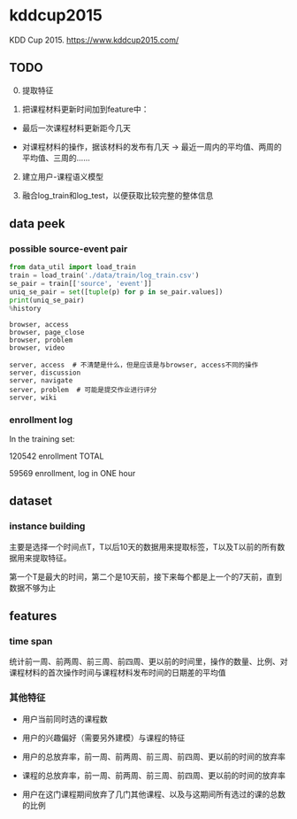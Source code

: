 # kddcup2015

KDD Cup 2015. https://www.kddcup2015.com/



## TODO

0. 提取特征

1. 把课程材料更新时间加到feature中：

  + 最后一次课程材料更新距今几天

  + 对课程材料的操作，据该材料的发布有几天 -> 最近一周内的平均值、两周的平均值、三周的......


2. 建立用户-课程语义模型

3. 融合log_train和log_test，以便获取比较完整的整体信息



## data peek

### possible source-event pair

```python
from data_util import load_train
train = load_train('./data/train/log_train.csv')
se_pair = train[['source', 'event']]
uniq_se_pair = set([tuple(p) for p in se_pair.values])
print(uniq_se_pair)
%history
```

    browser, access
    browser, page_close
    browser, problem
    browser, video

    server, access  # 不清楚是什么，但是应该是与browser, access不同的操作
    server, discussion
    server, navigate
    server, problem  # 可能是提交作业进行评分
    server, wiki


### enrollment log

In the training set:

120542 enrollment TOTAL

59569 enrollment, log in ONE hour



## dataset

### instance building

主要是选择一个时间点T，T以后10天的数据用来提取标签，T以及T以前的所有数据用来提取特征。

第一个T是最大的时间，第二个是10天前，接下来每个都是上一个的7天前，直到数据不够为止



## features

### time span

统计前一周、前两周、前三周、前四周、更以前的时间里，操作的数量、比例、对课程材料的首次操作时间与课程材料发布时间的日期差的平均值


### 其他特征

+ 用户当前同时选的课程数

+ 用户的兴趣偏好（需要另外建模）与课程的特征

+ 用户的总放弃率，前一周、前两周、前三周、前四周、更以前的时间的放弃率

+ 课程的总放弃率，前一周、前两周、前三周、前四周、更以前的时间的放弃率

+ 用户在这门课程期间放弃了几门其他课程、以及与这期间所有选过的课的总数的比例
